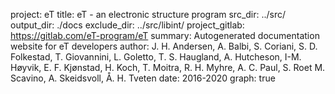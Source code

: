 project: eT
title: eT - an electronic structure program
src_dir: ../src/
output_dir: ./docs
exclude_dir: ../src/libint/
project_gitlab: https://gitlab.com/eT-program/eT
summary: Autogenerated documentation website for eT developers
author: J. H. Andersen,
        A. Balbi,
        S. Coriani,
        S. D. Folkestad, 
        T. Giovannini,
        L. Goletto, 
        T. S. Haugland,
        A. Hutcheson, 
        I-M. Høyvik,
        E. F. Kjønstad,
        H. Koch,
        T. Moitra,
        R. H. Myhre,
        A. C. Paul,
        S. Roet
        M. Scavino,
        A. Skeidsvoll, 
        Å. H. Tveten
date: 2016-2020
graph: true

